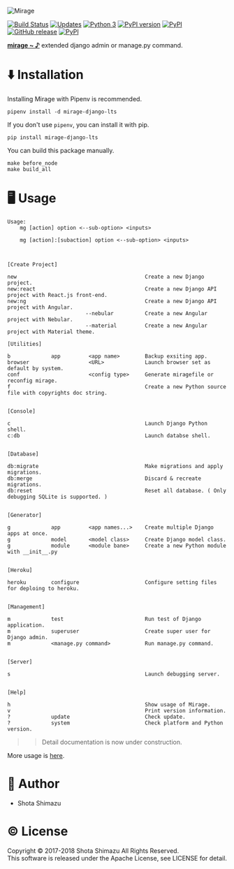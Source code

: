 ![Mirage](./docs/assets/logo.png)

[![Build Status](https://travis-ci.org/shotastage/mirage-django-lts.svg?branch=master)](https://travis-ci.org/shotastage/mirage-django-lts)
[![Updates](https://pyup.io/repos/github/shotastage/mirage-django-lts/shield.svg)](https://pyup.io/repos/github/shotastage/mirage-django-lts/)
[![Python 3](https://pyup.io/repos/github/shotastage/mirage-django-lts/python-3-shield.svg)](https://pyup.io/repos/github/shotastage/mirage-django-lts/)
[![PyPI version](https://badge.fury.io/py/mirage-django-lts.svg)](https://badge.fury.io/py/django-mirage)
[![PyPI](https://img.shields.io/pypi/pyversions/mirage-django-lts.svg)]()
[![GitHub release](https://img.shields.io/github/release/shotastage/mirage-django-lts.svg)](https://github.com/shotastage/mirage-django-lts/releases)
[![PyPI](https://img.shields.io/pypi/format/mirage-django-lts.svg)]()

**[mirage ~ ♪](https://youtu.be/nhrXbPlpdQQ?t=3m4s)** extended django admin or manage.py command.

# ⬇️  Installation

Installing Mirage with Pipenv is recommended.

```
pipenv install -d mirage-django-lts
```

If you don't use `pipenv`, you can install it with pip.

```
pip install mirage-django-lts
```

You can build this package manually.

```
make before_node
make build_all
```

# 🖥  Usage

```
Usage:
    mg [action] option <--sub-option> <inputs>

    mg [action]:[subaction] option <--sub-option> <inputs>



[Create Project]

new                                         Create a new Django project.
new:react                                   Create a new Django API project with React.js front-end.
new:ng                                      Create a new Django API project with Angular.
                         --nebular          Create a new Angular project with Nebular.
                         --material         Create a new Angular project with Material theme.

[Utilities]

b             app         <app name>        Backup exsiting app.
browser                   <URL>             Launch browser set as default by system.
conf                      <config type>     Generate miragefile or reconfig mirage.
f                                           Create a new Python source file with copyrights doc string.


[Console]

c                                           Launch Django Python shell.
c:db                                        Launch databse shell.


[Database]

db:migrate                                  Make migrations and apply migrations.
db:merge                                    Discard & recreate migrations.
db:reset                                    Reset all database. ( Only debugging SQLite is supported. )


[Generator]

g             app         <app names...>    Create multiple Django apps at once.
g             model       <model class>     Create Django model class.
g             module      <module bane>     Create a new Python module with __init__.py


[Heroku]

heroku        configure                     Configure setting files for deploing to heroku.


[Management]

m             test                          Run test of Django application.
m             superuser                     Create super user for Django admin.
m             <manage.py command>           Run manage.py command.


[Server]

s                                           Launch debugging server.


[Help]

h                                           Show usage of Mirage.
v                                           Print version information.
?             update                        Check update.
?             system                        Check platform and Python version.
```

>> Detail documentation is now under construction.

More usage is [here](https://github.com/shotastage/mirage-django-lts/tree/master/docs).

# 🤪  Author

- Shota Shimazu

# ©  License

Copyright © 2017-2018 Shota Shimazu All Rights Reserved.  
This software is released under the Apache License, see LICENSE for detail.
